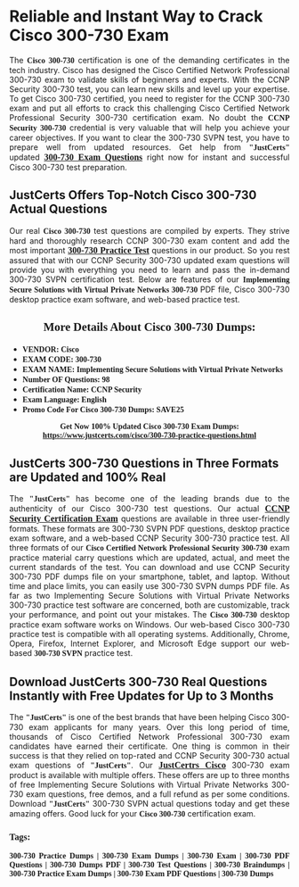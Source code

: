 <h1><strong>Reliable and Instant Way to Crack Cisco 300-730 Exam</strong></h1>

<p style="text-align: justify;">The <span style="font-family:Georgia,serif;"><strong>Cisco 300-730</strong></span> certification is one of the demanding certificates in the tech industry. Cisco has designed the Cisco Certified Network Professional 300-730 exam to validate skills of beginners and experts. With the CCNP Security 300-730 test, you can learn new skills and level up your expertise. To get Cisco 300-730 certified, you need to register for the CCNP 300-730 exam and put all efforts to crack this challenging Cisco Certified Network Professional Security 300-730 certification exam. No doubt the <span style="font-family:Georgia,serif;"><strong>CCNP Security 300-730</strong></span> credential is very valuable that will help you achieve your career objectives. If you want to clear the 300-730 SVPN test, you have to prepare well from updated resources. Get help from <span style="font-size:14px;"><span style="font-family:Georgia,serif;"><strong>"JustCerts"</strong></span></span> updated <a href="https://www.justcerts.com/cisco/300-730-practice-questions.html"><span style="font-size:16px;"><span style="font-family:Georgia,serif;"><strong>300-730 Exam Questions</strong></span></span></a> right now for instant and successful Cisco 300-730 test preparation.</p>

<h2><strong>JustCerts Offers Top-Notch Cisco 300-730 Actual Questions </strong></h2>

<p style="text-align: justify;">Our real <span style="font-family:Georgia,serif;"><strong>Cisco 300-730</strong></span> test questions are compiled by experts. They strive hard and thoroughly research CCNP 300-730 exam content and add the most important <a href="https://www.justcerts.com/cisco/300-730-practice-questions.html"><span style="font-size:16px;"><span style="font-family:Georgia,serif;"><strong>300-730 Practice Test</strong></span></span></a> questions in our product. So you rest assured that with our CCNP Security 300-730 updated exam questions will provide you with everything you need to learn and pass the in-demand 300-730 SVPN certification test. Below are features of our <span style="font-family:Georgia,serif;"><strong>Implementing Secure Solutions with Virtual Private Networks 300-730</strong></span> PDF file, Cisco 300-730 desktop practice exam software, and web-based practice test.</p>

<h2 style="text-align: center;"><strong><span style="font-family:Georgia,serif;">More Details About Cisco 300-730 Dumps:</span></strong></h2>

<ul>
	<li style="text-align: justify;"><span style="font-size:14px;"><span style="font-family:Georgia,serif;"><strong>VENDOR: Cisco</strong></span></span></li>
	<li style="text-align: justify;"><span style="font-size:14px;"><span style="font-family:Georgia,serif;"><strong>EXAM CODE: 300-730</strong></span></span></li>
	<li style="text-align: justify;"><span style="font-size:14px;"><span style="font-family:Georgia,serif;"><strong>EXAM NAME: Implementing Secure Solutions with Virtual Private Networks</strong></span></span></li>
	<li style="text-align: justify;"><span style="font-size:14px;"><span style="font-family:Georgia,serif;"><strong>Number OF Questions: 98</strong></span></span></li>
	<li style="text-align: justify;"><span style="font-size:14px;"><span style="font-family:Georgia,serif;"><strong>Certification Name: CCNP Security</strong></span></span></li>
	<li style="text-align: justify;"><span style="font-size:14px;"><span style="font-family:Georgia,serif;"><strong>Exam Language: English</strong></span></span></li>
	<li style="text-align: justify;"><span style="font-size:14px;"><span style="font-family:Georgia,serif;"><strong>Promo Code For Cisco 300-730 Dumps: SAVE25</strong></span></span></li>
</ul>

<p style="text-align: center;"><strong><span style="font-family:Georgia,serif;"><span style="font-size:14px;">Get Now 100% Updated Cisco 300-730 Exam Dumps:</span> <a href="https://www.justcerts.com/cisco/300-730-practice-questions.html">https://www.justcerts.com/cisco/300-730-practice-questions.html</a></span></strong></p>

<h2><strong>JustCerts 300-730 Questions in Three Formats are Updated and 100% Real</strong></h2>

<p style="text-align: justify;">The <span style="font-size:14px;"><span style="font-family:Georgia,serif;"><strong>"JustCerts"</strong></span></span> has become one of the leading brands due to the authenticity of our Cisco 300-730 test questions. Our actual <a href="https://www.justcerts.com/cisco/ccnp-certification-exams.html"><span style="font-size:16px;"><span style="font-family:Georgia,serif;"><strong>CCNP Security Certification Exam</strong></span></span></a> questions are available in three user-friendly formats. These formats are 300-730 SVPN PDF questions, desktop practice exam software, and a web-based CCNP Security 300-730 practice test. All three formats of our <strong><span style="font-family:Georgia,serif;">Cisco Certified Network Professional Security 300-730</span></strong> exam practice material carry questions which are updated, actual, and meet the current standards of the test. You can download and use CCNP Security 300-730 PDF dumps file on your smartphone, tablet, and laptop. Without time and place limits, you can easily use 300-730 SVPN dumps PDF file. As far as two Implementing Secure Solutions with Virtual Private Networks 300-730 practice test software are concerned, both are customizable, track your performance, and point out your mistakes. The <span style="font-family:Georgia,serif;"><strong>Cisco 300-730</strong></span> desktop practice exam software works on Windows. Our web-based Cisco 300-730 practice test is compatible with all operating systems. Additionally, Chrome, Opera, Firefox, Internet Explorer, and Microsoft Edge support our web-based <span style="font-family:Georgia,serif;"><strong>300-730 SVPN</strong></span> practice test.</p>

<h2><strong>Download JustCerts 300-730 Real Questions Instantly with Free Updates for Up to 3 Months</strong></h2>

<p style="text-align: justify;">The <span style="font-family:Georgia,serif;"><span style="font-size:14px;"><strong>"JustCerts"</strong></span></span> is one of the best brands that have been helping Cisco 300-730 exam applicants for many years. Over this long period of time, thousands of Cisco Certified Network Professional 300-730 exam candidates have earned their certificate. One thing is common in their success is that they relied on top-rated and CCNP Security 300-730 actual exam questions of <span style="font-family:Georgia,serif;"><span style="font-size:14px;"><strong>"JustCerts"</strong></span></span>. Our <a href="https://www.justcerts.com/cisco-certification-exams.html"><span style="font-size:16px;"><span style="font-family:Georgia,serif;"><strong>JustCertrs Cisco</strong></span></span></a> 300-730 exam product is available with multiple offers. These offers are up to three months of free Implementing Secure Solutions with Virtual Private Networks 300-730 exam questions, free demos, and a full refund as per some conditions. Download <span style="font-family:Georgia,serif;"><span style="font-size:14px;"><strong>"JustCerts"</strong></span></span> 300-730 SVPN actual questions today and get these amazing offers. Good luck for your <span style="font-family:Georgia,serif;"><strong>Cisco 300-730</strong></span> certification exam.</p>

<h3 style="text-align: justify;"><span style="font-family:Georgia,serif;"><strong>Tags:</strong></span></h3>

<p style="text-align: justify;"><span style="font-family:Georgia,serif;"><strong>300-730 Practice Dumps | 300-730 Exam Dumps | 300-730 Exam | 300-730 PDF Questions | 300-730 Dumps PDF | 300-730 Test Questions | 300-730 Braindumps | 300-730 Practice Exam Dumps | 300-730 Exam PDF Questions | 300-730 Dumps</strong></span></p>
